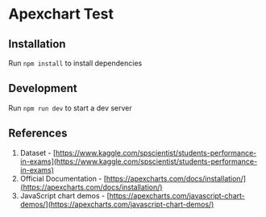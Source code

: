 # Apexchart Test

## Installation

Run `npm install` to install dependencies

## Development

Run `npm run dev` to start a dev server

## References

1. Dataset - [https://www.kaggle.com/spscientist/students-performance-in-exams](https://www.kaggle.com/spscientist/students-performance-in-exams)
2. Official Documentation - [https://apexcharts.com/docs/installation/](https://apexcharts.com/docs/installation/)
3. JavaScript chart demos - [https://apexcharts.com/javascript-chart-demos/](https://apexcharts.com/javascript-chart-demos/)
